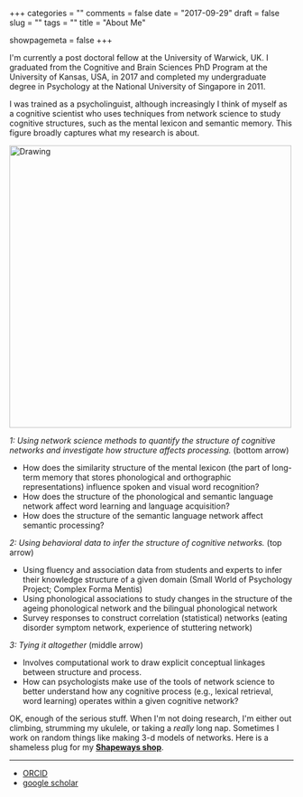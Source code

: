 +++
categories = ""
comments = false
date = "2017-09-29"
draft = false
slug = ""
tags = ""
title = "About Me"

showpagemeta = false
+++

I'm currently a post doctoral fellow at the University of Warwick, UK. I graduated from the Cognitive and Brain Sciences PhD Program at the University of Kansas, USA, in 2017 and completed my undergraduate degree in Psychology at the National University of Singapore in 2011. 

I was trained as a psycholinguist, although increasingly I think of myself as a cognitive scientist who uses techniques from network science to study cognitive structures, such as the mental lexicon and semantic memory. This figure broadly captures what my research is about. 

<img src="/img/jobtalk.jpg" alt="Drawing" style="width: 500px;"/>  

*1: Using network science methods to quantify the structure of cognitive networks and investigate how structure affects processing.* (bottom arrow)

* How does the similarity structure of the mental lexicon (the part of long-term memory that stores phonological and orthographic representations) influence spoken and visual word recognition? 
* How does the structure of the phonological and semantic language network affect word learning and language acquisition? 
* How does the structure of the semantic language network affect semantic processing? 

*2: Using behavioral data to infer the structure of cognitive networks.* (top arrow)

* Using fluency and association data from students and experts to infer their knowledge structure of a given domain (Small World of Psychology Project; Complex Forma Mentis)
* Using phonological associations to study changes in the structure of the ageing phonological network and the bilingual phonological network
* Survey responses to construct correlation (statistical) networks (eating disorder symptom network, experience of stuttering network)

*3: Tying it altogether* (middle arrow)

* Involves computational work to draw explicit conceptual linkages between structure and process.
* How can psychologists make use of the tools of network science to better understand how any cognitive process (e.g., lexical retrieval, word learning) operates within a given cognitive network? 

OK, enough of the serious stuff. When I'm not doing research, I'm either out climbing, strumming my ukulele, or taking a _really_ long nap. Sometimes I work on random things like making 3-d models of networks. Here is a shameless plug for my **[Shapeways shop](https://www.shapeways.com/shops/csqsiew)**.

***

* [ORCID](http://orcid.org/0000-0003-3384-7374)
* [google scholar](https://scholar.google.com/citations?user=CviKcyUAAAAJ&hl=en&oi=ao)
